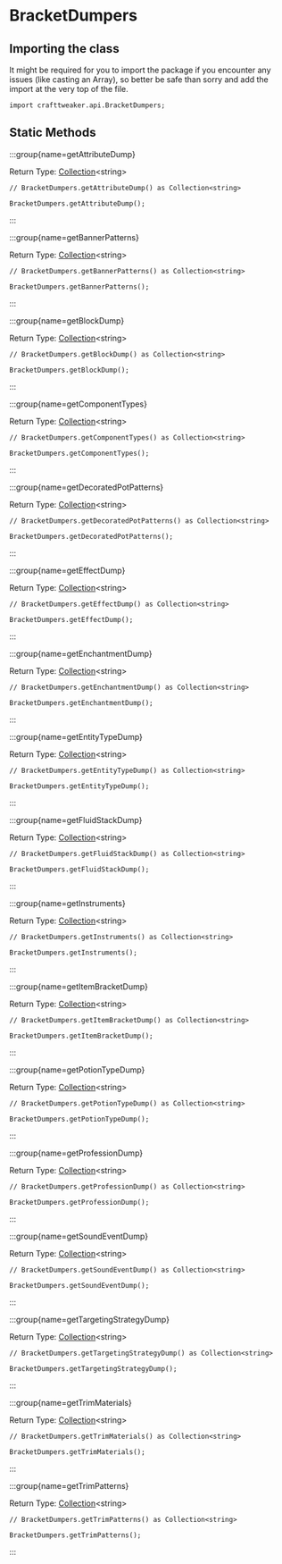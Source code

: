 # BracketDumpers

## Importing the class

It might be required for you to import the package if you encounter any issues (like casting an Array), so better be safe than sorry and add the import at the very top of the file.
```zenscript
import crafttweaker.api.BracketDumpers;
```


## Static Methods

:::group{name=getAttributeDump}

Return Type: [Collection](/vanilla/api/util/collection/Collection)&lt;string&gt;

```zenscript
// BracketDumpers.getAttributeDump() as Collection<string>

BracketDumpers.getAttributeDump();
```

:::

:::group{name=getBannerPatterns}

Return Type: [Collection](/vanilla/api/util/collection/Collection)&lt;string&gt;

```zenscript
// BracketDumpers.getBannerPatterns() as Collection<string>

BracketDumpers.getBannerPatterns();
```

:::

:::group{name=getBlockDump}

Return Type: [Collection](/vanilla/api/util/collection/Collection)&lt;string&gt;

```zenscript
// BracketDumpers.getBlockDump() as Collection<string>

BracketDumpers.getBlockDump();
```

:::

:::group{name=getComponentTypes}

Return Type: [Collection](/vanilla/api/util/collection/Collection)&lt;string&gt;

```zenscript
// BracketDumpers.getComponentTypes() as Collection<string>

BracketDumpers.getComponentTypes();
```

:::

:::group{name=getDecoratedPotPatterns}

Return Type: [Collection](/vanilla/api/util/collection/Collection)&lt;string&gt;

```zenscript
// BracketDumpers.getDecoratedPotPatterns() as Collection<string>

BracketDumpers.getDecoratedPotPatterns();
```

:::

:::group{name=getEffectDump}

Return Type: [Collection](/vanilla/api/util/collection/Collection)&lt;string&gt;

```zenscript
// BracketDumpers.getEffectDump() as Collection<string>

BracketDumpers.getEffectDump();
```

:::

:::group{name=getEnchantmentDump}

Return Type: [Collection](/vanilla/api/util/collection/Collection)&lt;string&gt;

```zenscript
// BracketDumpers.getEnchantmentDump() as Collection<string>

BracketDumpers.getEnchantmentDump();
```

:::

:::group{name=getEntityTypeDump}

Return Type: [Collection](/vanilla/api/util/collection/Collection)&lt;string&gt;

```zenscript
// BracketDumpers.getEntityTypeDump() as Collection<string>

BracketDumpers.getEntityTypeDump();
```

:::

:::group{name=getFluidStackDump}

Return Type: [Collection](/vanilla/api/util/collection/Collection)&lt;string&gt;

```zenscript
// BracketDumpers.getFluidStackDump() as Collection<string>

BracketDumpers.getFluidStackDump();
```

:::

:::group{name=getInstruments}

Return Type: [Collection](/vanilla/api/util/collection/Collection)&lt;string&gt;

```zenscript
// BracketDumpers.getInstruments() as Collection<string>

BracketDumpers.getInstruments();
```

:::

:::group{name=getItemBracketDump}

Return Type: [Collection](/vanilla/api/util/collection/Collection)&lt;string&gt;

```zenscript
// BracketDumpers.getItemBracketDump() as Collection<string>

BracketDumpers.getItemBracketDump();
```

:::

:::group{name=getPotionTypeDump}

Return Type: [Collection](/vanilla/api/util/collection/Collection)&lt;string&gt;

```zenscript
// BracketDumpers.getPotionTypeDump() as Collection<string>

BracketDumpers.getPotionTypeDump();
```

:::

:::group{name=getProfessionDump}

Return Type: [Collection](/vanilla/api/util/collection/Collection)&lt;string&gt;

```zenscript
// BracketDumpers.getProfessionDump() as Collection<string>

BracketDumpers.getProfessionDump();
```

:::

:::group{name=getSoundEventDump}

Return Type: [Collection](/vanilla/api/util/collection/Collection)&lt;string&gt;

```zenscript
// BracketDumpers.getSoundEventDump() as Collection<string>

BracketDumpers.getSoundEventDump();
```

:::

:::group{name=getTargetingStrategyDump}

Return Type: [Collection](/vanilla/api/util/collection/Collection)&lt;string&gt;

```zenscript
// BracketDumpers.getTargetingStrategyDump() as Collection<string>

BracketDumpers.getTargetingStrategyDump();
```

:::

:::group{name=getTrimMaterials}

Return Type: [Collection](/vanilla/api/util/collection/Collection)&lt;string&gt;

```zenscript
// BracketDumpers.getTrimMaterials() as Collection<string>

BracketDumpers.getTrimMaterials();
```

:::

:::group{name=getTrimPatterns}

Return Type: [Collection](/vanilla/api/util/collection/Collection)&lt;string&gt;

```zenscript
// BracketDumpers.getTrimPatterns() as Collection<string>

BracketDumpers.getTrimPatterns();
```

:::

